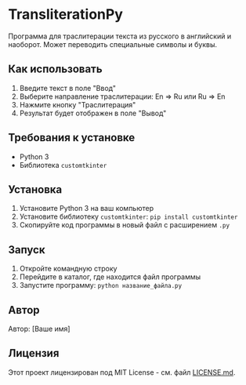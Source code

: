 # TransliterationPy

Программа для траслитерации текста из русского в английский и наоборот. Может переводить специальные символы и буквы.

## Как использовать

1. Введите текст в поле "Ввод"
2. Выберите направление траслитерации: En => Ru или Ru => En
3. Нажмите кнопку "Траслитерация"
4. Результат будет отображен в поле "Вывод"

## Требования к установке

- Python 3
- Библиотека `customtkinter`

## Установка

1. Установите Python 3 на ваш компьютер
2. Установите библиотеку `customtkinter`: `pip install customtkinter`
3. Скопируйте код программы в новый файл с расширением `.py`

## Запуск

1. Откройте командную строку
2. Перейдите в каталог, где находится файл программы
3. Запустите программу: `python название_файла.py`

## Автор

Автор: [Ваше имя]

## Лицензия

Этот проект лицензирован под MIT License - см. файл [LICENSE.md](LICENSE.md).

